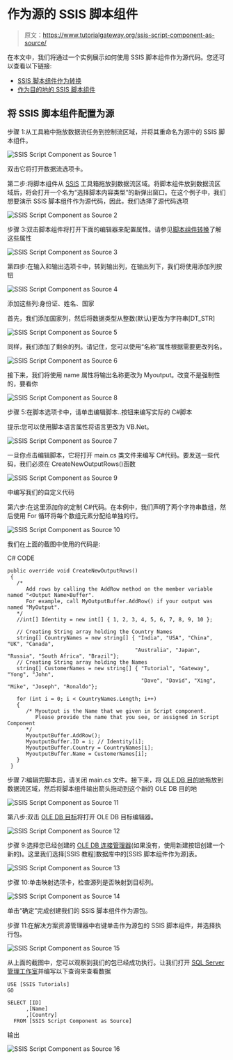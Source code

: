 # 作为源的 SSIS 脚本组件

> 原文：<https://www.tutorialgateway.org/ssis-script-component-as-source/>

在本文中，我们将通过一个实例展示如何使用 SSIS 脚本组件作为源代码。您还可以查看以下链接:

*   [SSIS 脚本组件作为转换](https://www.tutorialgateway.org/ssis-script-component-as-transformation/)
*   [作为目的地的 SSIS 脚本组件](https://www.tutorialgateway.org/ssis-script-component-as-destination/)

## 将 SSIS 脚本组件配置为源

步骤 1:从工具箱中拖放数据流任务到控制流区域，并将其重命名为源中的 SSIS 脚本组件。

![SSIS Script Component as Source 1](img/aa9d9eae98393140930d270207d15fe4.png)

双击它将打开数据流选项卡。

第二步:将脚本组件从 [SSIS](https://www.tutorialgateway.org/ssis/) 工具箱拖放到数据流区域。将脚本组件放到数据流区域后，将会打开一个名为“选择脚本内容类型”的新弹出窗口。在这个例子中，我们想要演示 SSIS 脚本组件作为源代码，因此，我们选择了源代码选项

![SSIS Script Component as Source 2](img/9b31ed378e88180a283650c1dc05209e.png)

步骤 3:双击脚本组件将打开下面的编辑器来配置属性。请参见[脚本组件转换](https://www.tutorialgateway.org/ssis-script-component-as-transformation/)了解这些属性

![SSIS Script Component as Source 3](img/ac5f897098b716c63428d6e3a7c5ee31.png)

第四步:在输入和输出选项卡中，转到输出列，在输出列下，我们将使用添加列按钮

![SSIS Script Component as Source 4](img/0db94abeee7060fc1681fd93635e4d1b.png)

添加这些列:身份证、姓名、国家

首先，我们添加国家列，然后将数据类型从整数(默认)更改为字符串[DT_STR]

![SSIS Script Component as Source 5](img/65cdcbaa41dd26d3b145262db0bc7a00.png)

同样，我们添加了剩余的列。请记住，您可以使用“名称”属性根据需要更改列名。

![SSIS Script Component as Source 6](img/35f358ae28205fe907e44b19995ac4b9.png)

接下来，我们将使用 name 属性将输出名称更改为 Myoutput。改变不是强制性的，要看你

![SSIS Script Component as Source 8](img/5df52246af0d23cf769312a4897a590e.png)

步骤 5:在脚本选项卡中，请单击编辑脚本..按钮来编写实际的 C#脚本

提示:您可以使用脚本语言属性将语言更改为 VB.Net。

![SSIS Script Component as Source 7](img/c2e296fe5bef0c19195205c480ef6fe6.png)

一旦你点击编辑脚本，它将打开 main.cs 类文件来编写 C#代码。要发送一些代码，我们必须在 CreateNewOutputRows()函数

![SSIS Script Component as Source 9](img/6a7f1a87db644bec8c447bdf0d7f65da.png)

中编写我们的自定义代码

第六步:在这里添加你的定制 C#代码。在本例中，我们声明了两个字符串数组，然后使用 For 循环将每个数组元素分配给单独的行。

![SSIS Script Component as Source 10](img/3a82b02ed5d95f0c8495e1899d88a294.png)

我们在上面的截图中使用的代码是:

C# CODE

```
public override void CreateNewOutputRows()
 {
   /*
      Add rows by calling the AddRow method on the member variable named "<Output Name>Buffer".
      For example, call MyOutputBuffer.AddRow() if your output was named "MyOutput".
   */
   //int[] Identity = new int[] { 1, 2, 3, 4, 5, 6, 7, 8, 9, 10 };

   // Creating String array holding the Country Names 
   string[] CountryNames = new string[] { "India", "USA", "China", "UK", "Canada", 
                                         "Australia", "Japan", "Russia", "South Africa", "Brazil"};
   // Creating String array holding the Names
   string[] CustomerNames = new string[] { "Tutorial", "Gateway", "Yong", "John", 
                                           "Dave", "David", "Xing", "Mike", "Joseph", "Ronaldo"};

   for (int i = 0; i < CountryNames.Length; i++)
   {
      /* Myoutput is the Name that we given in Script component.
         Please provide the name that you see, or assigned in Script Component
      */
      MyoutputBuffer.AddRow();
      MyoutputBuffer.ID = i; // Identity[i];
      MyoutputBuffer.Country = CountryNames[i];
      MyoutputBuffer.Name = CustomerNames[i];
   }
 }
```

步骤 7:编辑完脚本后，请关闭 main.cs 文件。接下来，将 [OLE DB 目的地](https://www.tutorialgateway.org/ssis-ole-db-destination/)拖放到数据流区域，然后将脚本组件输出箭头拖动到这个新的 OLE DB 目的地

![SSIS Script Component as Source 11](img/9cca98265a3bb98c3ad52dcf4ca9dc81.png)

第八步:双击 [OLE DB 目标](https://www.tutorialgateway.org/ssis-ole-db-destination/)将打开 OLE DB 目标编辑器。

![SSIS Script Component as Source 12](img/6d5af0c4e32ea90e9530e7585142e7af.png)

步骤 9:选择您已经创建的 [OLE DB 连接管理器](https://www.tutorialgateway.org/ole-db-connection-manager-in-ssis/)(如果没有，使用新建按钮创建一个新的)。这里我们选择[SSIS 教程]数据库中的[SSIS 脚本组件作为源]表。

![SSIS Script Component as Source 13](img/eb89c5c28ac6daf1eef6ba5fb3fdcaf3.png)

步骤 10:单击映射选项卡，检查源列是否映射到目标列。

![SSIS Script Component as Source 14](img/249fb844aecf70e90641831b98592a65.png)

单击“确定”完成创建我们的 SSIS 脚本组件作为源包。

步骤 11:在解决方案资源管理器中右键单击作为源包的 SSIS 脚本组件，并选择执行包。

![SSIS Script Component as Source 15](img/c3ebb597a63a65bac546a18a59350002.png)

从上面的截图中，您可以观察到我们的包已经成功执行。让我们打开 [SQL Server 管理工作室](https://www.tutorialgateway.org/sql-server-management-studio/)并编写以下查询来查看数据

```
USE [SSIS Tutorials]
GO

SELECT [ID]
      ,[Name]
      ,[Country]
  FROM [SSIS Script Component as Source]
```

输出

![SSIS Script Component as Source 16](img/e185ac5181d6c27294aceb720ea030ab.png)